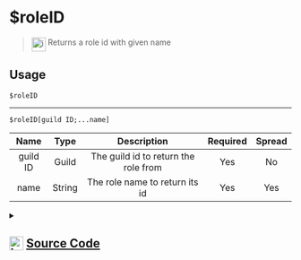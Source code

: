 # $roleID
> <img align="top" src="https://upload.wikimedia.org/wikipedia/commons/thumb/e/e4/Infobox_info_icon.svg/160px-Infobox_info_icon.svg.png?20150409153300" alt="image" width="25" height="auto"> Returns a role id with given name
## Usage
```
$roleID
```
---
```
$roleID[guild ID;...name]
```
| Name | Type | Description | Required | Spread
| :---: | :---: | :---: | :---: | :---: |
guild ID | Guild | The guild id to return the role from | Yes | No
name | String | The role name to return its id | Yes | Yes
<details>
<summary>
    
## <img align="top" src="https://cdn4.iconfinder.com/data/icons/iconsimple-logotypes/512/github-512.png" alt="image" width="25" height="auto">  [Source Code](https://github.com/tryforge/ForgeScript-V2/blob/main/src/native/roleID.ts)
    
</summary>
    
```ts
import { ArgType, NativeFunction, Return } from "../structures"

export default new NativeFunction({
    name: "$roleID",
    version: "1.0.0",
    description: "Returns a role id with given name",
    brackets: false,
    unwrap: true,
    args: [
        {
            name: "guild ID",
            description: "The guild id to return the role from",
            rest: false,
            type: ArgType.Guild,
            required: true,
        },
        {
            name: "name",
            description: "The role name to return its id",
            rest: true,
            type: ArgType.String,
            pointer: 0,
            required: true,
        },
    ],
    execute(ctx, [guild, args]) {
        if (this.hasFields) {
            const name = args.join(";")
            return Return.success(guild.roles.cache.find((x) => x.name === name)?.id)
        }
        return Return.success(ctx.role?.id)
    },
})

```
    
</details>